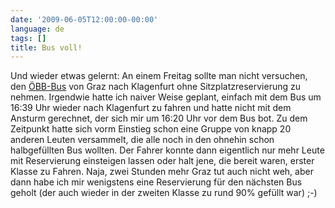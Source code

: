 ```yaml
---
date: '2009-06-05T12:00:00-00:00'
language: de
tags: []
title: Bus voll!
---
```



Und wieder etwas gelernt: An einem Freitag sollte man nicht versuchen, den
[ÖBB-Bus][] von Graz nach Klagenfurt ohne Sitzplatzreservierung zu nehmen.
Irgendwie hatte ich naiver Weise geplant, einfach mit dem Bus um 16:39 Uhr wieder
nach Klagenfurt zu fahren und hatte nicht mit dem Ansturm gerechnet, der sich
mir um 16:20 Uhr vor dem Bus bot. Zu dem Zeitpunkt hatte sich vorm Einstieg
schon eine Gruppe von knapp 20 anderen Leuten versammelt, die alle noch in den
ohnehin schon halbgefüllten Bus wollten. Der Fahrer konnte dann eigentlich nur
mehr Leute mit Reservierung einsteigen lassen oder halt jene, die bereit
waren, erster Klasse zu Fahren. Naja, zwei Stunden mehr Graz tut auch nicht
weh, aber dann habe ich mir wenigstens eine Reservierung für den nächsten Bus
geholt (der auch wieder in der zweiten Klasse zu rund 90% gefüllt war) ;-)

[öbb-bus]: http://www.oebb.at/pv/de/Rund_ums_Reisen/OeBB_Intercitybus/index.jsp
